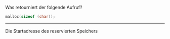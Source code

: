 Was retourniert der folgende Aufruf?
```c
malloc(sizeof (char));
``` 

---

Die Startadresse des reservierten Speichers